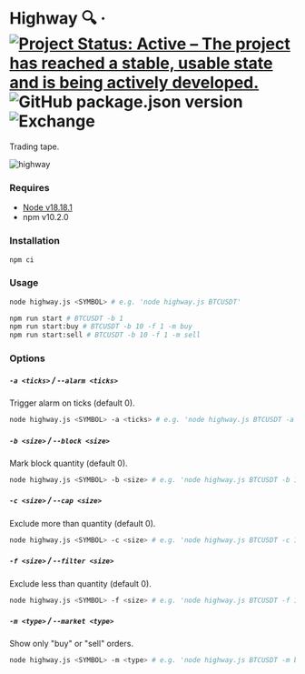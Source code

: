 # Highway 🔍 &middot; [![Project Status: Active – The project has reached a stable, usable state and is being actively developed.](https://www.repostatus.org/badges/latest/active.svg)](https://www.repostatus.org/#active) ![GitHub package.json version](https://img.shields.io/github/package-json/v/lropero/highway) ![Exchange](https://img.shields.io/badge/Exchange-Binance-yellowgreen)

Trading tape.

![highway](https://user-images.githubusercontent.com/4450399/231820546-9c85f795-2885-4da5-b279-94e31bd4c5e3.gif)

### Requires

- [Node v18.18.1](https://nodejs.org/)
- npm v10.2.0

### Installation

```sh
npm ci
```

### Usage

```sh
node highway.js <SYMBOL> # e.g. 'node highway.js BTCUSDT'
```

```sh
npm run start # BTCUSDT -b 1
npm run start:buy # BTCUSDT -b 10 -f 1 -m buy
npm run start:sell # BTCUSDT -b 10 -f 1 -m sell
```

### Options

##### `-a <ticks>` / `--alarm <ticks>`

Trigger alarm on ticks (default 0).

```sh
node highway.js <SYMBOL> -a <ticks> # e.g. 'node highway.js BTCUSDT -a 1000'
```

##### `-b <size>` / `--block <size>`

Mark block quantity (default 0).

```sh
node highway.js <SYMBOL> -b <size> # e.g. 'node highway.js BTCUSDT -b 1'
```

##### `-c <size>` / `--cap <size>`

Exclude more than quantity (default 0).

```sh
node highway.js <SYMBOL> -c <size> # e.g. 'node highway.js BTCUSDT -c 1'
```

##### `-f <size>` / `--filter <size>`

Exclude less than quantity (default 0).

```sh
node highway.js <SYMBOL> -f <size> # e.g. 'node highway.js BTCUSDT -f 1'
```

##### `-m <type>` / `--market <type>`

Show only "buy" or "sell" orders.

```sh
node highway.js <SYMBOL> -m <type> # e.g. 'node highway.js BTCUSDT -m buy'
```
